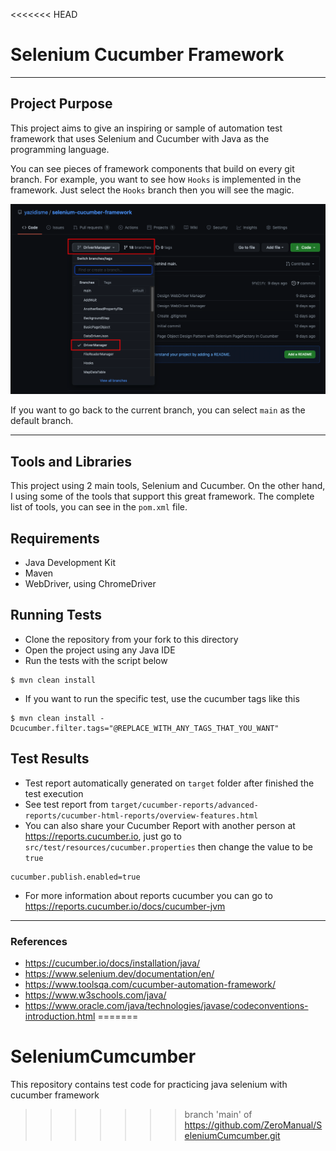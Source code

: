 <<<<<<< HEAD
# Selenium Cucumber Framework

---

## Project Purpose
This project aims to give an inspiring or sample of automation test framework that uses Selenium and Cucumber with Java as the programming language.

You can see pieces of framework components that build on every git branch.
For example, you want to see how `Hooks` is implemented in the framework.
Just select the `Hooks` branch then you will see the magic.

![select branch](https://github.com/yazidisme/image-attachment/blob/master/seleniumcucumberframework1.png)

If you want to go back to the current branch, you can select `main` as the default branch.

---

## Tools and Libraries
This project using 2 main tools, Selenium and Cucumber.
On the other hand, I using some of the tools that support this great framework.
The complete list of tools, you can see in the `pom.xml` file.

## Requirements
* Java Development Kit
* Maven
* WebDriver, using ChromeDriver

## Running Tests
* Clone the repository from your fork to this directory
* Open the project using any Java IDE
* Run the tests with the script below
```shell
$ mvn clean install
```
* If you want to run the specific test, use the cucumber tags like this
```shell
$ mvn clean install -Dcucumber.filter.tags="@REPLACE_WITH_ANY_TAGS_THAT_YOU_WANT"
```

## Test Results
* Test report automatically generated on `target` folder after finished the test execution
* See test report from `target/cucumber-reports/advanced-reports/cucumber-html-reports/overview-features.html`
* You can also share your Cucumber Report with another person at https://reports.cucumber.io, just go to `src/test/resources/cucumber.properties` then change the value to be `true`
```properties
cucumber.publish.enabled=true
```
* For more information about reports cucumber you can go to https://reports.cucumber.io/docs/cucumber-jvm

---

### References
* https://cucumber.io/docs/installation/java/
* https://www.selenium.dev/documentation/en/
* https://www.toolsqa.com/cucumber-automation-framework/
* https://www.w3schools.com/java/
* https://www.oracle.com/java/technologies/javase/codeconventions-introduction.html
=======
# SeleniumCumcumber
This repository contains test code for practicing java selenium with cucumber framework
>>>>>>> branch 'main' of https://github.com/ZeroManual/SeleniumCumcumber.git

